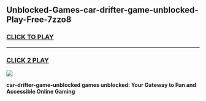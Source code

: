 
## Unblocked-Games-car-drifter-game-unblocked-Play-Free-7zzo8
<h3>
<a href="https://premium76.site?title=car-drifter-game-unblocked&ref=10A">CLICK TO PLAY</a></h3>
<hr>

<h3>
<a href="https://premium76.site?title=car-drifter-game-unblocked&ref=10A">CLICK 2 PLAY</a>
  
</h3>

<a href="https://premium76.site?title=car-drifter-game-unblocked&ref=10A"><img src="https://clearcache.store/games.png"></a>


**car-drifter-game-unblocked games unblocked: Your Gateway to Fun and Accessible Online Gaming**
